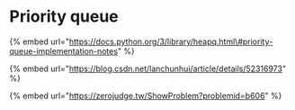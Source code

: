# Priority queue

{% embed url="https://docs.python.org/3/library/heapq.html\#priority-queue-implementation-notes" %}

{% embed url="https://blog.csdn.net/lanchunhui/article/details/52316973" %}

{% embed url="https://zerojudge.tw/ShowProblem?problemid=b606" %}



